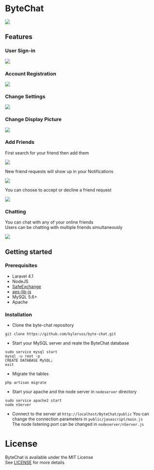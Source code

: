 # ByteChat

<img src="preview/ChatPreview.png" />

## Features
### User Sign-in

<img src="preview/LoginPreview.png" />

### Account Registration

<img src="preview/RegisterTrimmedPreview.png" />

### Change Settings

<img src="preview/SettingsPreview.png" />

### Change Display Picture

<img src="preview/ChangePicture.png" />

### Add Friends
First search for your friend then add them

<img src="preview/FriendAddPreview.png" />

New friend requests will show up in your Notifications

<img src="preview/FriendshipRequestPreview.png" />

You can choose to accept or decline a friend request

<img src="preview/FriendshipRequestAcceptPreview.png" />

### Chatting
You can chat with any of your online friends  
Users can be chatting with multiple friends simultaneously

<img src="preview/ChatTrimmedPreview.png" />






## Getting started
### Prerequisites
- Laravel 4.1
- NodeJS
- [SafeExchange](https://github.com/kyleruss/safe-exchange)
- [aes-lib-js](https://github.com/kyleruss/aes-lib-js)
- MySQL 5.6+
- Apache

### Installation
- Clone the byte-chat repository
```
git clone https://github.com/kyleruss/byte-chat.git
```

- Start your MySQL server and reate the ByteChat database 
```
sudo service mysql start
mysql -u root -p
CREATE DATABASE MySQL;
exit
```

- Migrate the tables
```
php artisan migrate
```

- Start your apache and the node server in `nodeserver` directory
```
sudo service apache2 start
node nServer
```

- Connect to the server at `http://localhost/ByteChat/public`
You can change the connection parameters in `public/javascript/main.js`  
The node listening port can be changed in `nodeserver/nServer.js`

# License
ByteChat is available under the MIT License  
See [LICENSE](LICENSE) for more details
